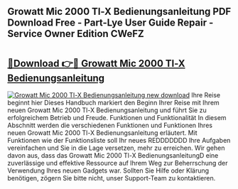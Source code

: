 ## Growatt Mic 2000 Tl-X Bedienungsanleitung PDF Download Free - Part-Lye User Guide Repair - Service Owner Edition CWeFZ

# <h2><a href="http://df35ruh.blite.top/?on=Growatt+Mic+2000+Tl-X+Bedienungsanleitung">🔗Download 👉🔴 Growatt Mic 2000 Tl-X Bedienungsanleitung</a></h2>

[![Growatt Mic 2000 Tl-X Bedienungsanleitung new download](https://i.imgur.com/lujVjoI.png)](http://df35ruh.blite.top/?on=Growatt+Mic+2000+Tl-X+Bedienungsanleitung)
Ihre Reise beginnt hier Dieses Handbuch markiert den Beginn Ihrer Reise mit Ihrem neuen Growatt Mic 2000 Tl-X Bedienungsanleitung und führt Sie zu erfolgreichem Betrieb und Freude. Funktionen und Funktionalität In diesem Abschnitt werden die verschiedenen Funktionen und Funktionen Ihres neuen Growatt Mic 2000 Tl-X Bedienungsanleitung erläutert. Mit Funktionen wie der Funktionsliste soll Ihr neues REDDDDDDD Ihre Aufgaben vereinfachen und Sie in die Lage versetzen, mehr zu erreichen. Wir gehen davon aus, dass das Growatt Mic 2000 Tl-X BedienungsanleitungD eine zuverlässige und effektive Ressource auf Ihrem Weg zur Beherrschung der Verwendung Ihres neuen Gadgets war. Sollten Sie Hilfe oder Klärung benötigen, zögern Sie bitte nicht, unser Support-Team zu kontaktieren.
